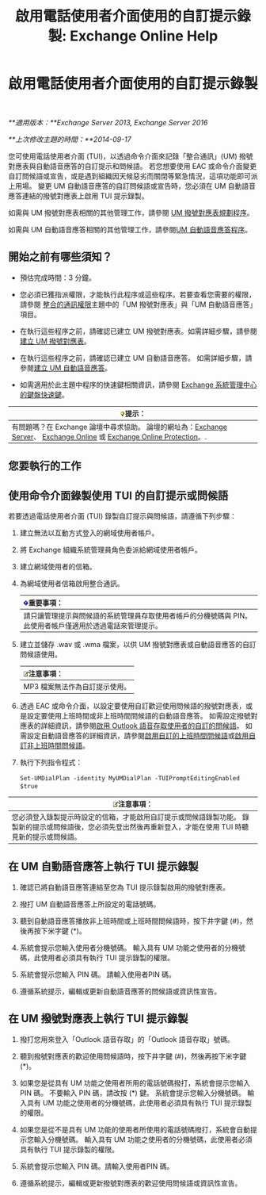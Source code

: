 ﻿---
title: '啟用電話使用者介面使用的自訂提示錄製: Exchange Online Help'
TOCTitle: 啟用電話使用者介面使用的自訂提示錄製
ms:assetid: f2e5c636-2be9-4d48-b5e7-37913ded62d1
ms:mtpsurl: https://technet.microsoft.com/zh-tw/library/Bb691404(v=EXCHG.150)
ms:contentKeyID: 54652612
ms.date: 05/23/2018
mtps_version: v=EXCHG.150
ms.translationtype: MT
---

# 啟用電話使用者介面使用的自訂提示錄製

 

_**適用版本：**Exchange Server 2013, Exchange Server 2016_

_**上次修改主題的時間：**2014-09-17_

您可使用電話使用者介面 (TUI)，以透過命令介面來記錄「整合通訊」(UM) 撥號對應表與自動語音應答的自訂提示和問候語。 若您想要使用 EAC 或命令介面變更自訂問候語或宣告，或是遇到組織因天候惡劣而關閉等緊急情況，這項功能即可派上用場。 變更 UM 自動語音應答的自訂問候語或宣告時，您必須在 UM 自動語音應答連結的撥號對應表上啟用 TUI 提示錄製。

如需與 UM 撥號對應表相關的其他管理工作，請參閱 [UM 撥號對應表規劃程序](um-dial-plan-procedures-exchange-2013-help.md)。

如需與 UM 自動語音應答相關的其他管理工作，請參閱[UM 自動語音應答程序](um-auto-attendant-procedures-exchange-2013-help.md)。

## 開始之前有哪些須知？

  - 預估完成時間：3 分鐘。

  - 您必須已獲指派權限，才能執行此程序或這些程序。若要查看您需要的權限，請參閱 [整合的通訊權限](unified-messaging-permissions-exchange-2013-help.md)主題中的「UM 撥號對應表」與「UM 自動語音應答」項目。

  - 在執行這些程序之前，請確認已建立 UM 撥號對應表。如需詳細步驟，請參閱[建立 UM 撥號對應表](create-a-um-dial-plan-exchange-2013-help.md)。

  - 在執行這些程序之前，請確認已建立 UM 自動語音應答。 如需詳細步驟，請參閱[建立 UM 自動語音應答](create-a-um-auto-attendant-exchange-2013-help.md)。

  - 如需適用於此主題中程序的快速鍵相關資訊，請參閱 [Exchange 系統管理中心的鍵盤快速鍵](keyboard-shortcuts-in-the-exchange-admin-center-exchange-online-protection-help.md)。

<table>
<thead>
<tr class="header">
<th><img src="images/Bb124558.tip(EXCHG.150).gif" title="提示" alt="提示" />提示：</th>
</tr>
</thead>
<tbody>
<tr class="odd">
<td>有問題嗎？在 Exchange 論壇中尋求協助。 論壇的網址為：<a href="https://go.microsoft.com/fwlink/p/?linkid=60612">Exchange Server</a>、 <a href="https://go.microsoft.com/fwlink/p/?linkid=267542">Exchange Online</a> 或 <a href="https://go.microsoft.com/fwlink/p/?linkid=285351">Exchange Online Protection</a>。.</td>
</tr>
</tbody>
</table>


## 您要執行的工作

## 使用命令介面錄製使用 TUI 的自訂提示或問候語

若要透過電話使用者介面 (TUI) 錄製自訂提示與問候語，請遵循下列步驟：

1.  建立無法以互動方式登入的網域使用者帳戶。

2.  將 Exchange 組織系統管理員角色委派給網域使用者帳戶。

3.  建立網域使用者的信箱。

4.  為網域使用者信箱啟用整合通訊。
    
    <table>
    <thead>
    <tr class="header">
    <th><img src="images/Bb124558.important(EXCHG.150).gif" title="重要事項" alt="重要事項" />重要事項：</th>
    </tr>
    </thead>
    <tbody>
    <tr class="odd">
    <td>請只讓管理提示與問候語的系統管理員存取使用者帳戶的分機號碼與 PIN。 此使用者帳戶僅適用於透過電話來管理提示。</td>
    </tr>
    </tbody>
    </table>


5.  建立並儲存 .wav 或 .wma 檔案，以供 UM 撥號對應表或自動語音應答的自訂問候語使用。
    
    <table>
    <thead>
    <tr class="header">
    <th><img src="images/Bb124558.note(EXCHG.150).gif" title="注意事項" alt="注意事項" />注意事項：</th>
    </tr>
    </thead>
    <tbody>
    <tr class="odd">
    <td>MP3 檔案無法作為自訂提示使用。</td>
    </tr>
    </tbody>
    </table>


6.  透過 EAC 或命令介面，以設定要使用自訂歡迎使用問候語的撥號對應表，或是設定要使用上班時間或非上班時間問候語的自動語音應答。 如需設定撥號對應表的詳細資訊，請參閱[啟用 Outlook 語音存取使用者的自訂的問候語](enable-a-customized-greeting-for-outlook-voice-access-users-exchange-2013-help.md)。 如需設定自動語音應答的詳細資訊，請參閱[啟用自訂的上班時間問候語](enable-a-customized-business-hours-greeting-exchange-2013-help.md)或[啟用自訂非上班時間問候語](enable-a-customized-non-business-hours-greeting-exchange-2013-help.md)。

7.  執行下列指令程式：
    
        Set-UMDialPlan -identity MyUMDialPlan -TUIPromptEditingEnabled $true

<table>
<thead>
<tr class="header">
<th><img src="images/Bb124558.note(EXCHG.150).gif" title="注意事項" alt="注意事項" />注意事項：</th>
</tr>
</thead>
<tbody>
<tr class="odd">
<td>您必須登入錄製提示時設定的信箱，才能啟用自訂提示或問候語錄製功能。 錄製新的提示或問候語後，您必須先登出然後再重新登入，才能在使用 TUI 時聽見新的提示或問候語。</td>
</tr>
</tbody>
</table>


## 在 UM 自動語音應答上執行 TUI 提示錄製

1.  確認已將自動語音應答連結至您為 TUI 提示錄製啟用的撥號對應表。

2.  撥打 UM 自動語音應答上所設定的電話號碼。

3.  聽到自動語音應答播放非上班時間或上班時間問候語時，按下井字鍵 (\#)，然後再按下米字鍵 (\*)。

4.  系統會提示您輸入使用者分機號碼。 輸入具有 UM 功能之使用者的分機號碼，此使用者必須具有執行 TUI 提示錄製的權限。

5.  系統會提示您輸入 PIN 碼。 請輸入使用者PIN 碼。

6.  遵循系統提示，編輯或更新自動語音應答的問候語或資訊性宣告。

## 在 UM 撥號對應表上執行 TUI 提示錄製

1.  撥打您用來登入「Outlook 語音存取」的「Outlook 語音存取」號碼。

2.  聽到撥號對應表的歡迎使用問候語時，按下井字鍵 (\#)，然後再按下米字鍵 (\*)。

3.  如果您是從具有 UM 功能之使用者所用的電話號碼撥打，系統會提示您輸入 PIN 碼。 不要輸入 PIN 碼，請改按 (\*) 鍵。 系統會提示您輸入分機號碼。 輸入具有 UM 功能之使用者的分機號碼，此使用者必須具有執行 TUI 提示錄製的權限。

4.  如果您是從不是具有 UM 功能的使用者所使用的電話號碼撥打，系統會自動提示您輸入分機號碼。 輸入具有 UM 功能之使用者的分機號碼，此使用者必須具有執行 TUI 提示錄製的權限。

5.  系統會提示您輸入 PIN 碼。請輸入使用者PIN 碼。

6.  遵循系統提示，編輯或更新撥號對應表的歡迎使用問候語或資訊性宣告。


